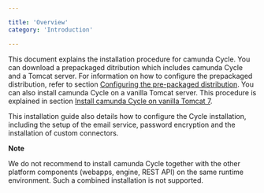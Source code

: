 ```yaml
---

title: 'Overview'
category: 'Introduction'

---
```


This document explains the installation procedure for camunda Cycle. You can download a prepackaged ditribution which includes camunda Cycle and a Tomcat server. For information on how to configure the prepackaged distribution, refer to section [Configuring the pre-packaged distribution](ref:#installation-configuring-the-pre-packaged-distribution). You can also install camunda Cycle on a vanilla Tomcat server. This procedure is explained in section [Install camunda Cycle on vanilla Tomcat 7](ref:#installation-install-camunda-cycle-on-vanilla-tomcat-7).

This installation guide also details how to configure the Cycle installation, including the setup of the email service, password encryption and the installation of custom connectors.

<div class="alert alert-warning">
  <p><strong>Note</strong></p>
  <p>We do not recommend to install camunda Cycle together with the other platform components (webapps, engine, REST API) on the same runtime environment. Such a combined installation is not supported.</p>
</div>

